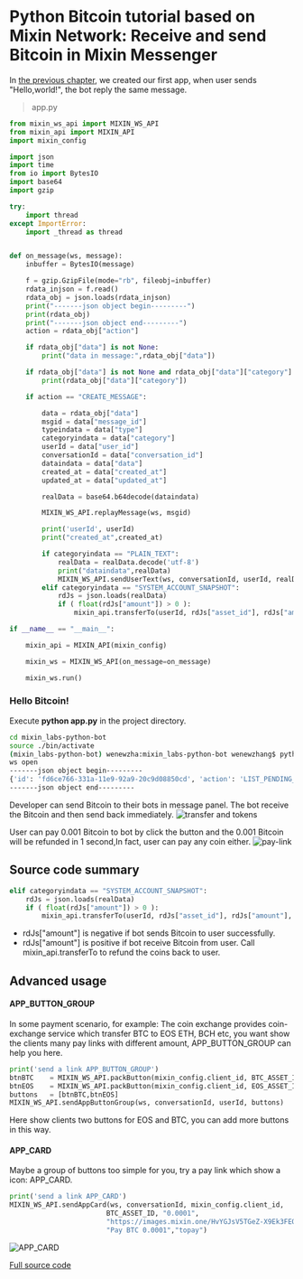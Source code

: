 # Python Bitcoin tutorial based on Mixin Network: Receive and send Bitcoin in Mixin Messenger
In [the previous chapter](https://github.com/wenewzhang/mixin_labs-python-bot/blob/master/README.md), we created our first app, when user sends "Hello,world!", the bot reply the same message.



> app.py
```python
from mixin_ws_api import MIXIN_WS_API
from mixin_api import MIXIN_API
import mixin_config

import json
import time
from io import BytesIO
import base64
import gzip

try:
    import thread
except ImportError:
    import _thread as thread


def on_message(ws, message):
    inbuffer = BytesIO(message)

    f = gzip.GzipFile(mode="rb", fileobj=inbuffer)
    rdata_injson = f.read()
    rdata_obj = json.loads(rdata_injson)
    print("-------json object begin---------")
    print(rdata_obj)
    print("-------json object end---------")
    action = rdata_obj["action"]

    if rdata_obj["data"] is not None:
        print("data in message:",rdata_obj["data"])

    if rdata_obj["data"] is not None and rdata_obj["data"]["category"] is not None:
        print(rdata_obj["data"]["category"])

    if action == "CREATE_MESSAGE":

        data = rdata_obj["data"]
        msgid = data["message_id"]
        typeindata = data["type"]
        categoryindata = data["category"]
        userId = data["user_id"]
        conversationId = data["conversation_id"]
        dataindata = data["data"]
        created_at = data["created_at"]
        updated_at = data["updated_at"]

        realData = base64.b64decode(dataindata)

        MIXIN_WS_API.replayMessage(ws, msgid)

        print('userId', userId)
        print("created_at",created_at)

        if categoryindata == "PLAIN_TEXT":
            realData = realData.decode('utf-8')
            print("dataindata",realData)
            MIXIN_WS_API.sendUserText(ws, conversationId, userId, realData)
        elif categoryindata == "SYSTEM_ACCOUNT_SNAPSHOT":
            rdJs = json.loads(realData)
            if ( float(rdJs["amount"]) > 0 ):
                mixin_api.transferTo(userId, rdJs["asset_id"], rdJs["amount"], "")

if __name__ == "__main__":

    mixin_api = MIXIN_API(mixin_config)

    mixin_ws = MIXIN_WS_API(on_message=on_message)

    mixin_ws.run()

```
### Hello Bitcoin!
Execute **python app.py** in the project directory.
```bash
cd mixin_labs-python-bot
source ./bin/activate
(mixin_labs-python-bot) wenewzha:mixin_labs-python-bot wenewzhang$ python app.py
ws open
-------json object begin---------
{'id': 'fd6ce766-331a-11e9-92a9-20c9d08850cd', 'action': 'LIST_PENDING_MESSAGES'}
-------json object end---------
```
Developer can send Bitcoin to their bots in message panel. The bot receive the Bitcoin and then send back immediately.
![transfer and tokens](https://github.com/wenewzhang/mixin_network-nodejs-bot2/blob/master/transfer-any-tokens.jpg)

User can pay 0.001 Bitcoin to bot by click the button and the 0.001 Bitcoin will be refunded in 1 second,In fact, user can pay any coin either.
![pay-link](https://github.com/wenewzhang/mixin_network-nodejs-bot2/blob/master/Pay_and_refund_quickly.jpg)

## Source code summary
```python
elif categoryindata == "SYSTEM_ACCOUNT_SNAPSHOT":
    rdJs = json.loads(realData)
    if ( float(rdJs["amount"]) > 0 ):
        mixin_api.transferTo(userId, rdJs["asset_id"], rdJs["amount"], "")
```
* rdJs["amount"] is negative if bot sends Bitcoin to user successfully.
* rdJs["amount"] is positive if bot receive Bitcoin from user.
Call mixin_api.transferTo to refund the coins back to user.

## Advanced usage
#### APP_BUTTON_GROUP
In some payment scenario, for example:
The coin exchange provides coin-exchange service which transfer BTC to EOS ETH, BCH etc,
you want show the clients many pay links with different amount, APP_BUTTON_GROUP can help you here.
```python
print('send a link APP_BUTTON_GROUP')
btnBTC    = MIXIN_WS_API.packButton(mixin_config.client_id, BTC_ASSET_ID, "0.0001","BTC pay")
btnEOS    = MIXIN_WS_API.packButton(mixin_config.client_id, EOS_ASSET_ID, "0.01","EOS pay","#0080FF")
buttons   = [btnBTC,btnEOS]
MIXIN_WS_API.sendAppButtonGroup(ws, conversationId, userId, buttons)
```
Here show clients two buttons for EOS and BTC, you can add more buttons in this way.

#### APP_CARD
Maybe a group of buttons too simple for you, try a pay link which show a icon: APP_CARD.
```python
print('send a link APP_CARD')
MIXIN_WS_API.sendAppCard(ws, conversationId, mixin_config.client_id,
                        BTC_ASSET_ID, "0.0001",
                        "https://images.mixin.one/HvYGJsV5TGeZ-X9Ek3FEQohQZ3fE9LBEBGcOcn4c4BNHovP4fW4YB97Dg5LcXoQ1hUjMEgjbl1DPlKg1TW7kK6XP=s128",
                        "Pay BTC 0.0001","topay")
```
![APP_CARD](https://github.com/wenewzhang/mixin_labs-python-bot/blob/master/app_card.jpg)

[Full source code](https://github.com/wenewzhang/mixin_labs-python-bot/blob/master/app.py)
